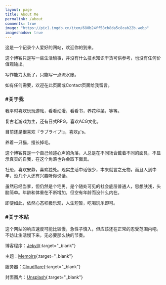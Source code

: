 ```yaml
---
layout: page
title: About Me
permalink: /about
comments: true
image: "https://pic1.imgdb.cn/item/680b24ff58cb8da5c8cab22b.webp"
imageshadow: true
---
```


这是一个记录个人爱好的网站，欢迎你的到来。

这个博客只是写一些生活琐事，并没有什么技术知识干货可供参考，也没有任何价值观输出。

写作能力太低了，只能写一点流水账。

如有任何需要，欢迎在此页面或Contact页面给我留言。

### #关于我

我平时喜欢玩玩游戏，看看动漫，看看书，养花种菜，等等。

复古老游戏为主，还有日式RPG。喜欢ACG文化。

目前还是很喜欢『ラブライブ!』，喜欢μ's。

养着一只猫，擅长掉毛。

这个博客算是一个自己倾述心声的角落，人总是在不同场合戴着不同的面具，不显示真实的自我，在这个角落也许会取下面具。

社恐，喜欢安静，喜欢独处。现实生活中话很少，本来就言之无物，而且人到中年，没几个人还有兴趣听你说话。

虽然已经当爹，但仍然是个宅男，是个随处可见的社会底层普通人，思想肤浅，头脑简单。年龄和体重在不断增加，但空有年龄而没什么内在。

即便如此，依然心态积极乐观，人生短暂，吃喝玩乐即可。

### #关于本站

这个网站的响应速度可能比较慢，急性子慎入，但应该还在正常的忍受范围内吧。不妨让生活慢下来，无必要那么快的节奏。

博客程序：[Jekyll](https://jekyllrb.com/){:target="_blank"}

主题：[Memoirs](https://github.com/wowthemesnet/jekyll-theme-memoirs){:target="_blank"}

服务器：[Cloudflare](https://www.cloudflare.com/){:target="_blank"}

封面图片：[Unsplash](https://unsplash.com/){:target="_blank"}
